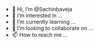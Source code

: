 - 👋 Hi, I’m @Sachinbaveja
- 👀 I’m interested in ...
- 🌱 I’m currently learning ...
- 💞️ I’m looking to collaborate on ...
- 📫 How to reach me ...

<!---
Sachinbaveja/Sachinbaveja is a ✨ special ✨ repository because its `README.md` (this file) appears on your GitHub profile.
You can click the Preview link to take a look at your changes.
--->
